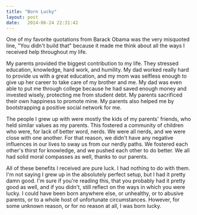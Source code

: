 ```yaml
---
title: "Born Lucky"
layout: post
date:   2014-06-24 22:31:42
---
```



One of my favorite quotations from Barack Obama was the very misquoted line, "You didn't build that" because it made me think about all the ways I received help throughout my life.

My parents provided the biggest contribution to my life. They stressed education, knowledge, hard work, and humility. My dad worked really hard to provide us with a great education, and my mom was selfless enough to give up her career to take care of my brother and me. My dad was even able to put me through college because he had saved enough money and invested wisely, protecting me from student debt.  My parents sacrificed their own happiness to promote mine. My parents also helped me by bootstrapping a positive social network for me.

The people I grew up with were mostly the kids of my parents' friends, who held similar values as my parents. This fostered a community of children who were, for lack of better word, nerds. We were all nerds, and we were close with one another. For that reason, we didn't have any negative influences in our lives to sway us from our nerdly paths. We fostered each other's thirst for knowledge, and we pushed each other to do better. We all had solid moral compasses as well, thanks to our parents.

All of these benefits I received are pure luck. I had nothing to do with them. I'm not saying I grew up in the absolutely perfect setup, but I had it pretty damn good. I'm sure if you're reading this, that you probably had it pretty good as well, and if you didn't, still reflect on the ways in which you were lucky. I could have been born anywhere else, or unhealthy, or to abusive parents, or to a whole host of unfortunate circumstances. However, for some unknown reason, or for no reason at all, I was born lucky.

